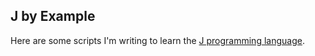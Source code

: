 ## J by Example

Here are some scripts I'm writing to learn the [J programming
language](http://www.jsoftware.com/).

